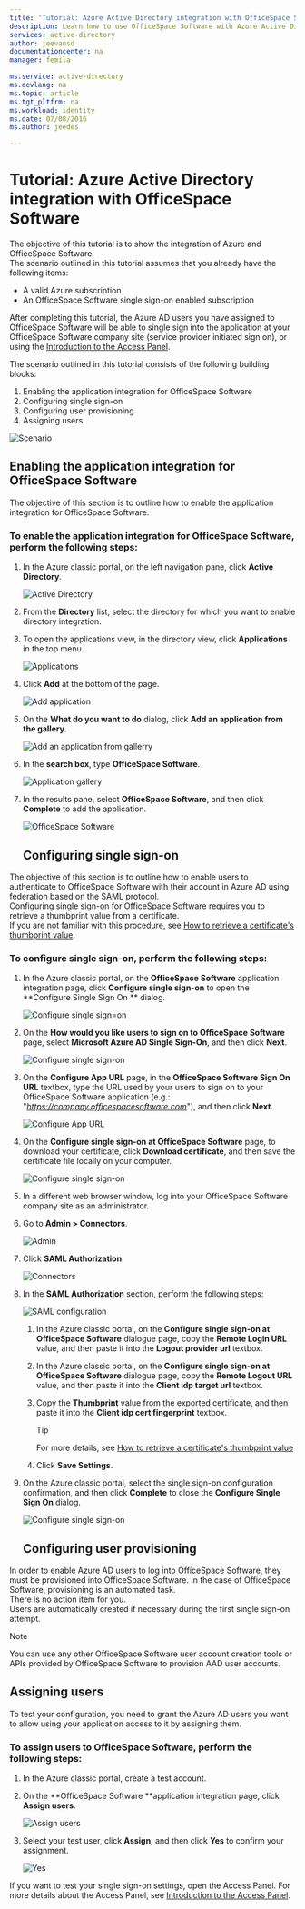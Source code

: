 ```yaml
---
title: 'Tutorial: Azure Active Directory integration with OfficeSpace Software | Microsoft Azure'
description: Learn how to use OfficeSpace Software with Azure Active Directory to enable single sign-on, automated provisioning, and more!
services: active-directory
author: jeevansd
documentationcenter: na
manager: femila

ms.service: active-directory
ms.devlang: na
ms.topic: article
ms.tgt_pltfrm: na
ms.workload: identity
ms.date: 07/08/2016
ms.author: jeedes

---
```

# Tutorial: Azure Active Directory integration with OfficeSpace Software
The objective of this tutorial is to show the integration of Azure and OfficeSpace Software.  
The scenario outlined in this tutorial assumes that you already have the following items:

* A valid Azure subscription
* An OfficeSpace Software single sign-on enabled subscription

After completing this tutorial, the Azure AD users you have assigned to OfficeSpace Software will be able to single sign into the application at your OfficeSpace Software company site (service provider initiated sign on), or using the [Introduction to the Access Panel](active-directory-saas-access-panel-introduction.md).

The scenario outlined in this tutorial consists of the following building blocks:

1. Enabling the application integration for OfficeSpace Software
2. Configuring single sign-on
3. Configuring user provisioning
4. Assigning users

![Scenario](./media/active-directory-saas-officespace-software-tutorial/IC777764.png "Scenario")

## Enabling the application integration for OfficeSpace Software
The objective of this section is to outline how to enable the application integration for OfficeSpace Software.

### To enable the application integration for OfficeSpace Software, perform the following steps:
1. In the Azure classic portal, on the left navigation pane, click **Active Directory**.
   
   ![Active Directory](./media/active-directory-saas-officespace-software-tutorial/IC700993.png "Active Directory")
2. From the **Directory** list, select the directory for which you want to enable directory integration.
3. To open the applications view, in the directory view, click **Applications** in the top menu.
   
   ![Applications](./media/active-directory-saas-officespace-software-tutorial/IC700994.png "Applications")
4. Click **Add** at the bottom of the page.
   
   ![Add application](./media/active-directory-saas-officespace-software-tutorial/IC749321.png "Add application")
5. On the **What do you want to do** dialog, click **Add an application from the gallery**.
   
   ![Add an application from gallerry](./media/active-directory-saas-officespace-software-tutorial/IC749322.png "Add an application from gallerry")
6. In the **search box**, type **OfficeSpace Software**.
   
   ![Application gallery](./media/active-directory-saas-officespace-software-tutorial/IC777765.png "Application gallery")
7. In the results pane, select **OfficeSpace Software**, and then click **Complete** to add the application.
   
   ![OfficeSpace Software](./media/active-directory-saas-officespace-software-tutorial/IC781007.png "OfficeSpace Software")
   
   ## Configuring single sign-on

The objective of this section is to outline how to enable users to authenticate to OfficeSpace Software with their account in Azure AD using federation based on the SAML protocol.  
Configuring single sign-on for OfficeSpace Software requires you to retrieve a thumbprint value from a certificate.  
If you are not familiar with this procedure, see [How to retrieve a certificate's thumbprint value](http://youtu.be/YKQF266SAxI).

### To configure single sign-on, perform the following steps:
1. In the Azure classic portal, on the **OfficeSpace Software** application integration page, click **Configure single sign-on** to open the **Configure Single Sign On ** dialog.
   
   ![Configure single sign=on](./media/active-directory-saas-officespace-software-tutorial/IC777766.png "Configure single sign=on")
2. On the **How would you like users to sign on to OfficeSpace Software** page, select **Microsoft Azure AD Single Sign-On**, and then click **Next**.
   
   ![Configure single sign-on](./media/active-directory-saas-officespace-software-tutorial/IC777767.png "Configure single sign-on")
3. On the **Configure App URL** page, in the **OfficeSpace Software Sign On URL** textbox, type the URL used by your users to sign on to your OfficeSpace Software application (e.g.: "*https://company.officespacesoftware.com*"), and then click **Next**.
   
   ![Configure App URL](./media/active-directory-saas-officespace-software-tutorial/IC775556.png "Configure App URL")
4. On the **Configure single sign-on at OfficeSpace Software** page, to download your certificate, click **Download certificate**, and then save the certificate file locally on your computer.
   
   ![Configure single sign-on](./media/active-directory-saas-officespace-software-tutorial/IC793769.png "Configure single sign-on")
5. In a different web browser window, log into your OfficeSpace Software company site as an administrator.
6. Go to **Admin \> Connectors**.
   
   ![Admin](./media/active-directory-saas-officespace-software-tutorial/IC777769.png "Admin")
7. Click **SAML Authorization**.
   
   ![Connectors](./media/active-directory-saas-officespace-software-tutorial/IC777770.png "Connectors")
8. In the **SAML Authorization** section, perform the following steps:
   
   ![SAML configuration](./media/active-directory-saas-officespace-software-tutorial/IC777771.png "SAML configuration")
   
   1. In the Azure classic portal, on the **Configure single sign-on at OfficeSpace Software** dialogue page, copy the **Remote Login URL** value, and then paste it into the **Logout provider url** textbox.
   2. In the Azure classic portal, on the **Configure single sign-on at OfficeSpace Software** dialogue page, copy the **Remote Logout URL** value, and then paste it into the **Client idp target url** textbox.
   3. Copy the **Thumbprint** value from the exported certificate, and then paste it into the **Client idp cert fingerprint** textbox.  
      
      > [!TIP]
      > For more details, see [How to retrieve a certificate's thumbprint value](http://youtu.be/YKQF266SAxI)
      > 
      > 
   4. Click **Save Settings**.
9. On the Azure classic portal, select the single sign-on configuration confirmation, and then click **Complete** to close the **Configure Single Sign On** dialog.
   
   ![Configure single sign-on](./media/active-directory-saas-officespace-software-tutorial/IC777772.png "Configure single sign-on")
   
   ## Configuring user provisioning

In order to enable Azure AD users to log into OfficeSpace Software, they must be provisioned into OfficeSpace Software. In the case of OfficeSpace Software, provisioning is an automated task.  
There is no action item for you.  
Users are automatically created if necessary during the first single sign-on attempt.

> [!NOTE]
> You can use any other OfficeSpace Software user account creation tools or APIs provided by OfficeSpace Software to provision AAD user accounts.
> 
> 

## Assigning users
To test your configuration, you need to grant the Azure AD users you want to allow using your application access to it by assigning them.

### To assign users to OfficeSpace Software, perform the following steps:
1. In the Azure classic portal, create a test account.
2. On the **OfficeSpace Software **application integration page, click **Assign users**.
   
   ![Assign users](./media/active-directory-saas-officespace-software-tutorial/IC777773.png "Assign users")
3. Select your test user, click **Assign**, and then click **Yes** to confirm your assignment.
   
   ![Yes](./media/active-directory-saas-officespace-software-tutorial/IC767830.png "Yes")

If you want to test your single sign-on settings, open the Access Panel. For more details about the Access Panel, see [Introduction to the Access Panel](active-directory-saas-access-panel-introduction.md).

